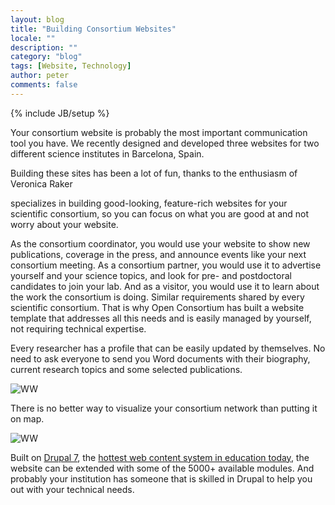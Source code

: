 ```yaml
---
layout: blog
title: "Building Consortium Websites"
locale: ""
description: ""
category: "blog"
tags: [Website, Technology]
author: peter 
comments: false
---
```

{% include JB/setup %}

<p class="lead">Your consortium website is probably the most important communication tool you have. We recently designed and developed three websites for two different science institutes in Barcelona, Spain.</p> 

Building these sites has been a lot of fun, thanks to the enthusiasm of Veronica Raker
  
  specializes in building good-looking, feature-rich websites for your scientific consortium, so you can focus on what you are good at and not worry about your website.</p> 

As the consortium coordinator, you would use your website to show new publications, coverage in the press, and announce events like your next consortium meeting. As a consortium partner, you would use it to advertise yourself and your science topics, and look for pre- and postdoctoral candidates to join your lab. And as a visitor, you would use it to learn about the work the consortium is doing. Similar requirements shared by every scientific consortium. That is why Open Consortium has built a website template that addresses all this needs and is easily managed by yourself, not requiring technical expertise.

<!-- #### Highlight researchers and their research -->

Every researcher has a profile that can be easily updated by themselves. No need to ask everyone to send you Word documents with their biography, current research topics and some selected publications. 

![WW](http://farm9.staticflickr.com/8446/7985696346_867cb2ed54.jpg)

<!-- #### Visualize your network -->

There is no better way to visualize your consortium network than putting it on map. 

![WW](http://farm9.staticflickr.com/8436/7985707429_eab6314e5a.jpg)


<!-- .... -->

<!-- #### Hire the best people -->

<!-- Publish in Nature Jobs, ... etc. -->

<!-- #### Looks good everywhere -->

<!-- pic of the site on the three devices -->

<!-- #### Built using open-source technologies -->

Built on [Drupal 7](http://drupal.org), the [hottest web content system in education today](https://www.acquia.com/five-data-sheets-promoting-drupal), the website can be extended with some of the 5000+ available modules. And probably your institution has someone that is skilled in Drupal to help you out with your technical needs. 

<!-- Interested? Then please don't hesitate to [contact us](http://localhost:4000/contact.html).

We are working on releasing  -->

<!-- BLA B -->

<!-- put pics here from the 3 sites we built, and discuss a bit their features -->